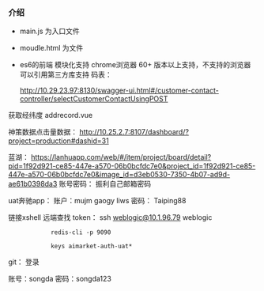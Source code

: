 ### 介绍
- main.js 为入口文件
- moudle.html 为文件
- es6的前端 模块化支持  chrome浏览器 60+ 版本以上支持，不支持的浏览器可以引用第三方库支持
码表：

	http://10.29.23.97:8130/swagger-ui.html#/customer-contact-controller/selectCustomerContactUsingPOST


获取经纬度
	addrecord.vue

神策数据点击量数据：
	http://10.25.2.7:8107/dashboard/?project=production#dashid=31

蓝湖：
	https://lanhuapp.com/web/#/item/project/board/detail?pid=1f92d921-ce85-447e-a570-06b0bcfdc7e0&project_id=1f92d921-ce85-447e-a570-06b0bcfdc7e0&image_id=d3eb0530-7350-4b07-ad9d-ae61b0398da3
	账号密码： 振利自己邮箱密码



uat奔驰app： 	账户：mujm     gaogy 	liws
 		密码： Taiping88

链接xshell 远端查找 token：
				ssh weblogic@10.1.96.79
				weblogic

				redis-cli -p 9090 

				keys aimarket-auth-uat*

git： 登录

账号：songda
密码：songda123
